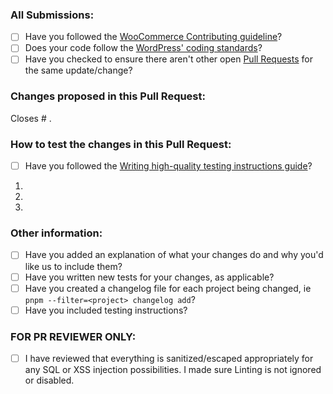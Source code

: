 ### All Submissions:

-   [ ] Have you followed the [WooCommerce Contributing guideline](https://github.com/woocommerce/woocommerce/blob/trunk/.github/CONTRIBUTING.md)?
-   [ ] Does your code follow the [WordPress' coding standards](https://make.wordpress.org/core/handbook/best-practices/coding-standards/)?
-   [ ] Have you checked to ensure there aren't other open [Pull Requests](https://github.com/woocommerce/woocommerce/pulls) for the same update/change?

<!-- Mark completed items with an [x] -->

<!-- You can erase any parts of this template not applicable to your Pull Request. -->

### Changes proposed in this Pull Request:

<!-- Describe the changes made to this Pull Request and the reason for such changes. -->

Closes # .

<!-- Begin testing instructions -->

### How to test the changes in this Pull Request:

<!-- Otherwise, please include detailed instructions on how these changes can be tested. Please, make sure to review and follow the guide for writing high-quality testing instructions below. -->

- [ ] Have you followed the [Writing high-quality testing instructions guide](https://github.com/woocommerce/woocommerce/wiki/Writing-high-quality-testing-instructions)?

1.
2.
3.

<!-- End testing instructions -->

### Other information:

-   [ ] Have you added an explanation of what your changes do and why you'd like us to include them?
-   [ ] Have you written new tests for your changes, as applicable?
-   [ ] Have you created a changelog file for each project being changed, ie `pnpm --filter=<project> changelog add`?
-   [ ] Have you included testing instructions?

<!-- Mark completed items with an [x] -->

### FOR PR REVIEWER ONLY:

-   [ ] I have reviewed that everything is sanitized/escaped appropriately for any SQL or XSS injection possibilities. I made sure Linting is not ignored or disabled.
